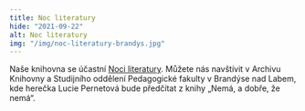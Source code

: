 ```yaml
---
title: Noc literatury
hide: "2021-09-22"
alt: Noc literatury
img: "/img/noc-literatury-brandys.jpg"
---
```


Naše knihovna se účastní [Noci
literatury](https://www.nocliteratury.cz/regiony-cr/brandys-nad-labem/). Můžete
nás navštívit v Archivu Knihovny a Studijního oddělení Pedagogické fakulty v
Brandýse nad Labem, kde herečka Lucie Pernetová bude předčítat z knihy 
„Nemá, a dobře, že nemá“.
